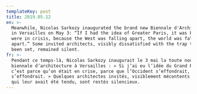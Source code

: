 ```yaml
---
templateKey: post
title: 2019.05.12
en: >-
  Meanwhile, Nicolas Sarkozy inaugurated the brand new Biennale d'Architecture
  in Versailles on May 3: “If I had the idea of Greater Paris, it was because we
  were in crisis, because the West was falling apart, the world was falling
  apart.” Some invited architects, visibly dissatisfied with the trap that had
  been set, remained silent. 
fr: >-
  Pendant ce temps-là, Nicolas Sarkozy inaugurait le 3 mai la toute nouvelle
  biennale d’architecture à Versailles : « Si j’ai eu l’idée du Grand Paris,
  c’est parce qu’on était en crise, parce que l’Occident s’effondrait, le monde
  s’effondrait. » Quelques architectes invités, visiblement mécontents du piège
  qui leur avait été tendu, sont restés silencieux.
---
```


